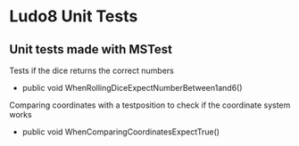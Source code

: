 # Ludo8 Unit Tests
## Unit tests made with MSTest

Tests if the dice returns the correct numbers

* public void WhenRollingDiceExpectNumberBetween1and6()

Comparing coordinates with a testposition to check if the coordinate system works

* public void WhenComparingCoordinatesExpectTrue()
